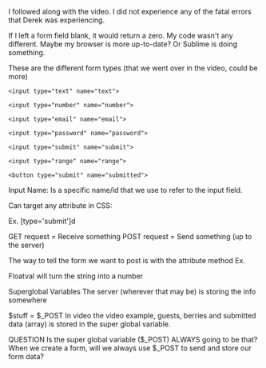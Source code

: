 I followed along with the video. I did not experience any of the fatal errors that Derek was experiencing. 

If I left a form field blank, it would return a zero. My code wasn't any different. Maybe my browser is more up-to-date? Or Sublime is doing something. 

These are the different form types (that we went over in the video, could be more)

<form> 

	<input type="text" name="text">

	<input type="number" name="number">

	<input type="email" name="email">

	<input type="password" name="password">

	<input type="submit" name="submit">

	<input type="range" name="range">

	<button type="submit" name="submitted">
</form>

Input Name: Is a specific name/id that we use to refer to the input field. 

Can target any attribute in CSS: 

Ex. [type='submit']d

GET request = Receive something
POST request = Send something (up to the server)

The way to tell the form we want to post is with the attribute method
Ex. <form method='POST'>

Floatval will turn the string into a number

Superglobal Variables
The server (wherever that may be) is storing the info somewhere

$stuff = $_POST
In video the video example, guests, berries and submitted data (array) is stored in the super global variable. 

QUESTION
Is the super global variable ($_POST) ALWAYS going to be that? When we create a form, will we always use $_POST to send and store our form data? 